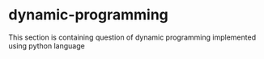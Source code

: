 # dynamic-programming
This section is containing question of dynamic programming implemented using python language
